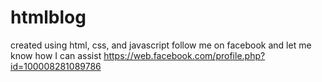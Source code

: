 # htmlblog

created using html, css, and javascript follow me on facebook and let me know how I can assist https://web.facebook.com/profile.php?id=100008281089786